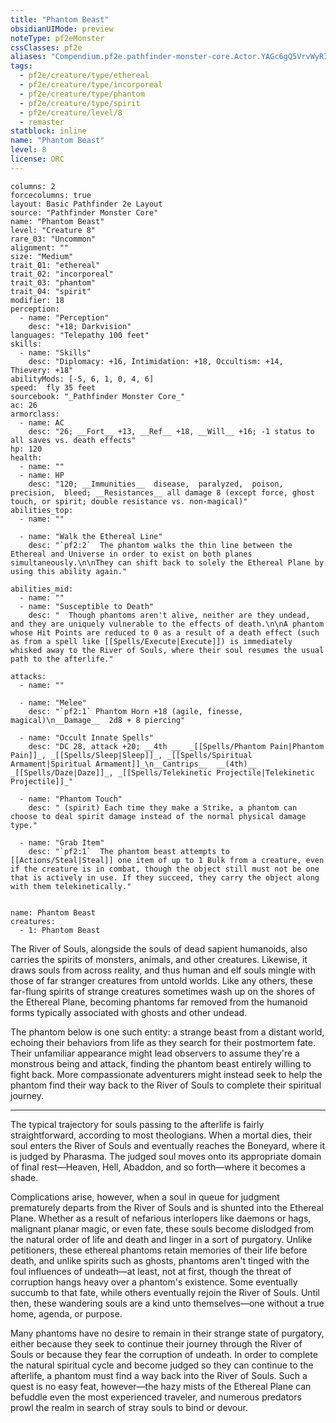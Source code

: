 ```yaml
---
title: "Phantom Beast"
obsidianUIMode: preview
noteType: pf2eMonster
cssClasses: pf2e
aliases: "Compendium.pf2e.pathfinder-monster-core.Actor.YAGc6gQ5VrvWyR37" 
tags:
  - pf2e/creature/type/ethereal
  - pf2e/creature/type/incorporeal
  - pf2e/creature/type/phantom
  - pf2e/creature/type/spirit
  - pf2e/creature/level/8
  - remaster
statblock: inline
name: "Phantom Beast"
level: 8
license: ORC
---
```


```statblock
columns: 2
forcecolumns: true
layout: Basic Pathfinder 2e Layout
source: "Pathfinder Monster Core"
name: "Phantom Beast"
level: "Creature 8"
rare_03: "Uncommon"
alignment: ""
size: "Medium"
trait_01: "ethereal"
trait_02: "incorporeal"
trait_03: "phantom"
trait_04: "spirit"
modifier: 18
perception:
  - name: "Perception"
    desc: "+18; Darkvision"
languages: "Telepathy 100 feet"
skills:
  - name: "Skills"
    desc: "Diplomacy: +16, Intimidation: +18, Occultism: +14, Thievery: +18"
abilityMods: [-5, 6, 1, 0, 4, 6]
speed:  fly 35 feet
sourcebook: "_Pathfinder Monster Core_"
ac: 26
armorclass:
  - name: AC
    desc: "26; __Fort__ +13, __Ref__ +18, __Will__ +16; -1 status to all saves vs. death effects"
hp: 120
health:
  - name: ""
  - name: HP
    desc: "120; __Immunities__  disease,  paralyzed,  poison,  precision,  bleed; __Resistances__ all damage 8 (except force, ghost touch, or spirit; double resistance vs. non-magical)"
abilities_top:
  - name: ""

  - name: "Walk the Ethereal Line"
    desc: "`pf2:2`  The phantom walks the thin line between the Ethereal and Universe in order to exist on both planes simultaneously.\n\nThey can shift back to solely the Ethereal Plane by using this ability again."

abilities_mid:
  - name: ""
  - name: "Susceptible to Death"
    desc: "  Though phantoms aren't alive, neither are they undead, and they are uniquely vulnerable to the effects of death.\n\nA phantom whose Hit Points are reduced to 0 as a result of a death effect (such as from a spell like [[Spells/Execute|Execute]]) is immediately whisked away to the River of Souls, where their soul resumes the usual path to the afterlife."

attacks:
  - name: ""

  - name: "Melee"
    desc: "`pf2:1` Phantom Horn +18 (agile, finesse, magical)\n__Damage__  2d8 + 8 piercing"

  - name: "Occult Innate Spells"
    desc: "DC 28, attack +20; __4th __  _[[Spells/Phantom Pain|Phantom Pain]]_, _[[Spells/Sleep|Sleep]]_, _[[Spells/Spiritual Armament|Spiritual Armament]]_\n__Cantrips__  __(4th)__ _[[Spells/Daze|Daze]]_, _[[Spells/Telekinetic Projectile|Telekinetic Projectile]]_"

  - name: "Phantom Touch"
    desc: " (spirit) Each time they make a Strike, a phantom can choose to deal spirit damage instead of the normal physical damage type."

  - name: "Grab Item"
    desc: "`pf2:1`  The phantom beast attempts to [[Actions/Steal|Steal]] one item of up to 1 Bulk from a creature, even if the creature is in combat, though the object still must not be one that is actively in use. If they succeed, they carry the object along with them telekinetically."
 
```

```encounter-table
name: Phantom Beast
creatures:
  - 1: Phantom Beast
```



The River of Souls, alongside the souls of dead sapient humanoids, also carries the spirits of monsters, animals, and other creatures. Likewise, it draws souls from across reality, and thus human and elf souls mingle with those of far stranger creatures from untold worlds. Like any others, these far-flung spirits of strange creatures sometimes wash up on the shores of the Ethereal Plane, becoming phantoms far removed from the humanoid forms typically associated with ghosts and other undead.

The phantom below is one such entity: a strange beast from a distant world, echoing their behaviors from life as they search for their postmortem fate. Their unfamiliar appearance might lead observers to assume they're a monstrous being and attack, finding the phantom beast entirely willing to fight back. More compassionate adventurers might instead seek to help the phantom find their way back to the River of Souls to complete their spiritual journey.

* * *

The typical trajectory for souls passing to the afterlife is fairly straightforward, according to most theologians. When a mortal dies, their soul enters the River of Souls and eventually reaches the Boneyard, where it is judged by Pharasma. The judged soul moves onto its appropriate domain of final rest—Heaven, Hell, Abaddon, and so forth—where it becomes a shade.

Complications arise, however, when a soul in queue for judgment prematurely departs from the River of Souls and is shunted into the Ethereal Plane. Whether as a result of nefarious interlopers like daemons or hags, malignant planar magic, or even fate, these souls become dislodged from the natural order of life and death and linger in a sort of purgatory. Unlike petitioners, these ethereal phantoms retain memories of their life before death, and unlike spirits such as ghosts, phantoms aren't tinged with the foul influences of undeath—at least, not at first, though the threat of corruption hangs heavy over a phantom's existence. Some eventually succumb to that fate, while others eventually rejoin the River of Souls. Until then, these wandering souls are a kind unto themselves—one without a true home, agenda, or purpose.

Many phantoms have no desire to remain in their strange state of purgatory, either because they seek to continue their journey through the River of Souls or because they fear the corruption of undeath. In order to complete the natural spiritual cycle and become judged so they can continue to the afterlife, a phantom must find a way back into the River of Souls. Such a quest is no easy feat, however—the hazy mists of the Ethereal Plane can befuddle even the most experienced traveler, and numerous predators prowl the realm in search of stray souls to bind or devour.
